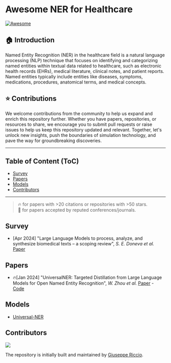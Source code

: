 # Awesome NER for Healthcare

[![Awesome](https://awesome.re/badge.svg)](https://awesome.re)

## :house: Introduction

Named Entity Recognition (NER) in the healthcare field is a natural language processing (NLP) technique that focuses on identifying and categorizing named entities within textual data related to healthcare, such as electronic health records (EHRs), medical literature, clinical notes, and patient reports. Named entities typically include entities like diseases, symptoms, medications, procedures, anatomical terms, and medical concepts.

## :star: Contributions

We welcome contributions from the community to help us expand and enrich this repository further. Whether you have papers, repositories, or resources to share, we encourage you to submit pull requests or raise issues to help us keep this repository updated and relevant. Together, let's unlock new insights, push the boundaries of simulation technology, and pave the way for groundbreaking discoveries.

-----

## Table of Content (ToC)

- [Survey](#survey)
- [Papers](#papers)
- [Models](#models)
- [Contributors](#contributors)

-----

> 🔥 for papers with >20 citations or repositories with >50 stars.\
> 📖 for papers accepted by reputed conferences/journals.

## Survey

- [Apr 2024] "Large Language Models to process, analyze, and synthesize biomedical texts – a scoping review", _S. E. Doneva et al._ [Paper](https://www.biorxiv.org/content/10.1101/2024.04.19.588095v1.abstract)

## Papers

- 🔥[Jan 2024] "UniversalNER: Targeted Distillation from Large Language Models for Open Named Entity Recognition", _W. Zhou et al._ [Paper](https://arxiv.org/abs/2308.03279) - [Code](https://github.com/universal-ner/universal-ner)

## Models

- [Universal-NER](https://huggingface.co/Universal-NER)

## Contributors

<a href="https://github.com/giuseppericcio/Awesome-NER-for-Healthcare/graphs/contributors">
  <img src="https://contrib.rocks/image?repo=giuseppericcio/Awesome-NER-for-Healthcare" />
</a>

The repository is initially built and maintained by [Giuseppe Riccio](https://github.com/giuseppericcio).
